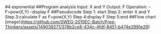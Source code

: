 #4 exponential 
##Program analysis
Input: X and Y
Output: F
Operation:  - F=pow(X,Y)
            -display F
##Pseudocode 
Step 1: start
Step 2: enter X and Y
Step 3:calculate F as F=pow(X,Y)
Step 4:display F
Step 5:end
##Flow chart
[image}(https://github.com/SWEG-2015EC-Batch/Free-Thinkers/assets/149039271/378b2ce8-434c-4fdf-8451-b474e2991e29)
